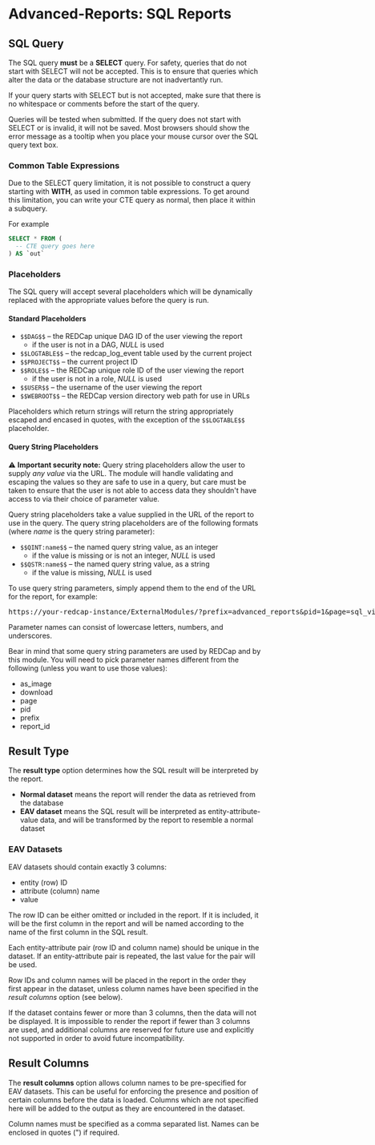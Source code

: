 # Advanced-Reports: SQL Reports

## SQL Query

The SQL query **must** be a **SELECT** query. For safety, queries that do not start with SELECT will
not be accepted. This is to ensure that queries which alter the data or the database structure are
not inadvertantly run.

If your query starts with SELECT but is not accepted, make sure that there is no whitespace or
comments before the start of the query.

Queries will be tested when submitted. If the query does not start with SELECT or is invalid, it
will not be saved. Most browsers should show the error message as a tooltip when you place your
mouse cursor over the SQL query text box.

### Common Table Expressions

Due to the SELECT query limitation, it is not possible to construct a query starting with **WITH**,
as used in common table expressions. To get around this limitation, you can write your CTE query as
normal, then place it within a subquery.

For example
```sql
SELECT * FROM (
  -- CTE query goes here
) AS `out`
```

### Placeholders

The SQL query will accept several placeholders which will be dynamically replaced with the
appropriate values before the query is run.

#### Standard Placeholders

* `$$DAG$$` &ndash; the REDCap unique DAG ID of the user viewing the report
  * if the user is not in a DAG, *NULL* is used
* `$$LOGTABLE$$` &ndash; the redcap_log_event table used by the current project
* `$$PROJECT$$` &ndash; the current project ID
* `$$ROLE$$` &ndash; the REDCap unique role ID of the user viewing the report
  * if the user is not in a role, *NULL* is used
* `$$USER$$` &ndash; the username of the user viewing the report
* `$$WEBROOT$$` &ndash; the REDCap version directory web path for use in URLs

Placeholders which return strings will return the string appropriately escaped and encased in
quotes, with the exception of the `$$LOGTABLE$$` placeholder.

#### Query String Placeholders

:warning: **Important security note:**
Query string placeholders allow the user to supply *any value* via the URL. The module will handle
validating and escaping the values so they are safe to use in a query, but care must be taken to
ensure that the user is not able to access data they shouldn't have access to via their choice of
parameter value.

Query string placeholders take a value supplied in the URL of the report to use in the query. The
query string placeholders are of the following formats (where *name* is the query string parameter):

* `$$QINT:name$$` &ndash; the named query string value, as an integer
  * if the value is missing or is not an integer, *NULL* is used
* `$$QSTR:name$$` &ndash; the named query string value, as a string
  * if the value is missing, *NULL* is used

To use query string parameters, simply append them to the end of the URL for the report, for
example:

<tt style="white-space:nowrap">https://your-redcap-instance/ExternalModules/?prefix=advanced_reports&pid=1&page=sql_view&report_id=my_report<b>&my_parameter=AnExampleParameterValue</b></tt>

Parameter names can consist of lowercase letters, numbers, and underscores.

Bear in mind that some query string parameters are used by REDCap and by this module. You will need
to pick parameter names different from the following (unless you want to use those values):
* as_image
* download
* page
* pid
* prefix
* report_id

## Result Type

The **result type** option determines how the SQL result will be interpreted by the report.

* **Normal dataset** means the report will render the data as retrieved from the database
* **EAV dataset** means the SQL result will be interpreted as entity-attribute-value data, and will
  be transformed by the report to resemble a normal dataset

### EAV Datasets

EAV datasets should contain exactly 3 columns:
* entity (row) ID
* attribute (column) name
* value

The row ID can be either omitted or included in the report. If it is included, it will be the first
column in the report and will be named according to the name of the first column in the SQL result.

Each entity-attribute pair (row ID and column name) should be unique in the dataset. If an
entity-attribute pair is repeated, the last value for the pair will be used.

Row IDs and column names will be placed in the report in the order they first appear in the dataset,
unless column names have been specified in the *result columns* option (see below).

If the dataset contains fewer or more than 3 columns, then the data will not be displayed. It is
impossible to render the report if fewer than 3 columns are used, and additional columns are
reserved for future use and explicitly not supported in order to avoid future incompatibility.

## Result Columns

The **result columns** option allows column names to be pre-specified for EAV datasets. This can be
useful for enforcing the presence and position of certain columns before the data is loaded. Columns
which are not specified here will be added to the output as they are encountered in the dataset.

Column names must be specified as a comma separated list. Names can be enclosed in quotes (") if
required.

